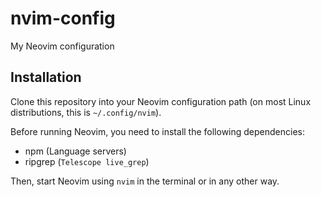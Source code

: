 # nvim-config
My Neovim configuration

## Installation

Clone this repository into your Neovim configuration path (on most Linux distributions, this is `~/.config/nvim`).

Before running Neovim, you need to install the following dependencies:
- npm (Language servers)
- ripgrep (`Telescope live_grep`)

Then, start Neovim using `nvim` in the terminal or in any other way.
